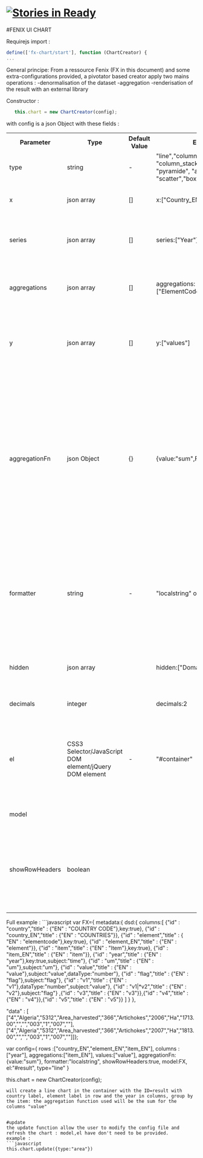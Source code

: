 [![Stories in Ready](https://badge.waffle.io/FENIX-Platform/fenix-ui-olap.png?label=ready&title=Ready)](https://waffle.io/FENIX-Platform/fenix-ui-olap)
=============


#FENIX UI CHART


Requirejs import : 
```javascript
define(['fx-chart/start'], function (ChartCreator) {
...
```
General principe:
From a ressource Fenix (FX in this document) and some extra-configurations provided, a pivotator based creator apply two mains operations : 
	-denormalisation of the dataset
	-aggregation
	-renderisation of the result with an external library


Constructor :
```javascript
   this.chart = new ChartCreator(config);
   ```
with config is a json Object with these fields :
<table>
<tbody>
<tr>
<th>Parameter</th>
<th>Type</th>
<th>Default Value</th>
<th>Example</th>
<th>Description</th>
</tr>
<tr>
<td>type </td>
<td>string</td>
<td>-</td>

<td>"line","column", "column_stacked", "area", "pyramide", "area_stacked", "scatter","boxplot"</td>
<td> type of chart we want to display</td>
</tr>
<tr>
<td>x</td>
<td>json array</td>
<td>[]</td>

<td>x:["Country_EN","Indicator_EN"]</td>
<td>List the dimensions to put in x-axis of the graph</td>
</tr>

<tr>
<td>series</td>
<td>json array</td>
<td>[]</td>

<td>series:["Year"]</td>
<td>List the dimensions that will be inerpreted as series in the graph</td>
</tr>


<tr>
<td>aggregations</td>
<td>json array</td>
<td>[]</td>

<td>aggregations:["ElementCode_EN"]</td>
<td>FX columns we want to aggregate,they will not appears in the
Grid</td>
</tr>
<tr>
<td>y</td>
<td>json array</td>
<td>[]</td>

<td>y:["values"]</td>
<td> describe wich dimensions in the ressources will be aggregates
and displayed as Y-axis of the chart</td>
</tr>
<tr>
<td>aggregationFn</td>
<td>json Object</td>
<td>{}</td>

<td> {value:"sum",Flag:"dif",Units:"dif"}</td>
<td>This object is needed to identify which aggregation function
have to be applied for each field on the "values" part of the dataset.
The functions identifiers "sum" and dif in this example refer to a
function of aggregation implemented in the functions part of the
application</td>
</tr>
<tr>
<td>formatter</td>
<td>string</td>
<td>-</td>

<td> "localstring" or "value"</td>
<td>identifier of the formater function for the value field
localstring result will be in this format : "1 250,12", value will
return 1250,12 ; value is  recommanded for charting</td>
</tr>
<tr>
<td>hidden</td>
<td> json array</td>

<td><br>
</td>
<td>hidden:["DomainCode"]
</td><td>this FX columns will not appear in the name of the series or of the X-axis
</td>
</tr>
<tr>
<td>decimals</td>
<td>integer</td>
<td></td>
<td>decimals:2</td>
<td> number of decimal for the values</td>

</tr>
 <tr><td>el</td>
         <td>CSS3 Selector/JavaScript DOM element/jQuery DOM element</td>
         <td> - </td>
         <td>"#container"</td>
         <td>Optional component container. if specified items's will be searched within it otherwise within the whole document.</td>
  </tr>
<tr>
<td>model</td>
<td><br>
</td>
<td><br>
</td>
<td><br>
</td>
<td> The ressource FENIX to display</td>
</tr>
<tr>
<td>showRowHeaders</td>
<td>boolean</td>
<td><br>
</td>
<td><br>
</td>
<td>boolean to show the row header in the output matrix of the
pivotator (cf pivotator documention) ; false is hightly recommanded for
charting</td>
</tr>
</tbody>
</table>
Full example : 
```javascript
var FX={
  metadata:{
	dsd:{
	columns:[
		{"id" : "country","title" : {"EN" : "COUNTRY CODE"},key:true},
		{"id" : "country_EN","title" : {"EN" : "COUNTRIES"}},
		{"id" : "element","title" : { "EN" : "elementcode"},key:true},
		{"id" : "element_EN","title" : {"EN" : "element"}},
		{"id" : "item","title" : {"EN" : "Item"},key:true},
		{"id" : "item_EN","title" : {"EN" : "item"}},
		{"id" : "year","title" : {"EN" : "year"},key:true,subject:"time"},
		{"id" : "um","title" : {"EN" : "um"},subject:"um"},
		{"id" : "value","title" : {"EN" : "value"},subject:"value",dataType:"number"},
		{"id" : "flag","title" : {"EN" : "flag"},subject:"flag"},
		{"id" : "v1","title" : {"EN" : "v1"},dataType:"number",subject:"value"},
		{"id" : "v1|*v2","title" : {"EN" : "v2"},subject:"flag"}	,{"id" : "v3","title" : {"EN" : "v3"}},{"id" : "v4","title" : {"EN" : "v4"}},{"id" : "v5","title" : {"EN" : "v5"}}
		]
		}
		},
  
  "data" : [
  ["4","Algeria","5312","Area_harvested","366","Artichokes","2006","Ha","1713.00","","","003","1","007",""],
  ["4","Algeria","5312","Area_harvested","366","Artichokes","2007","Ha","1813.00","","","003","1","007",""]]};

var config={
rows :["country_EN","element_EN","item_EN"],
 columns :["year"],
aggregations:["item_EN"],
values:["value"],
aggregationFn:{value:"sum"},
formatter:"localstring",
showRowHeaders:true,
model:FX,
el:"#result",
type="line"
}


   this.chart = new ChartCreator(config);
   ```
will create a line chart in the container with the ID=result with country label, element label in row and the year in columns, group by the item: the aggregation function used will be the sum for the columns "value"


#update
the update function allow the user to modify the config file and refresh the chart : model,el have don't need to be provided.
example : 
```javascript
this.chart.update({type:"area"})

```

